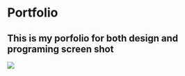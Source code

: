 Portfolio
====
This is my porfolio for both design and programing
screen shot
----

<img src="https://github.com/yiochen/yiou-portfolio/blob/master/screen/main.png?raw=true">